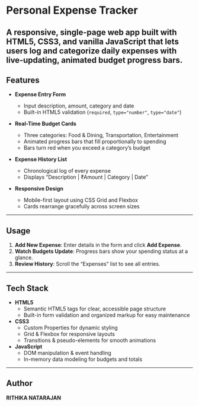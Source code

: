 # Personal Expense Tracker

A **responsive**, **single-page** web app built with **HTML5**, **CSS3**, and **vanilla JavaScript** that lets users log and categorize daily expenses with live‐updating, animated budget progress bars.
---


## Features

- **Expense Entry Form**  
  - Input description, amount, category and date  
  - Built-in HTML5 validation (`required`, `type="number"`, `type="date"`)

- **Real-Time Budget Cards**  
  - Three categories: Food & Dining, Transportation, Entertainment  
  - Animated progress bars that fill proportionally to spending  
  - Bars turn red when you exceed a category’s budget  

- **Expense History List**  
  - Chronological log of every expense  
  - Displays “Description | ₹Amount | Category | Date”  

- **Responsive Design**  
  - Mobile-first layout using CSS Grid and Flexbox  
  - Cards rearrange gracefully across screen sizes  

---


## Usage

1. **Add New Expense**: Enter details in the form and click **Add Expense**.  
2. **Watch Budgets Update**: Progress bars show your spending status at a glance.  
3. **Review History**: Scroll the “Expenses” list to see all entries.


---

## Tech Stack

- **HTML5** 
  - Semantic HTML5 tags for clear, accessible page structure
  - Built-in form validation and organized markup for easy maintenance
- **CSS3**  
  - Custom Properties for dynamic styling  
  - Grid & Flexbox for responsive layouts  
  - Transitions & pseudo-elements for smooth animations  
- **JavaScript**  
  - DOM manipulation & event handling  
  - In-memory data modeling for budgets and totals  

---


## Author

**RITHIKA NATARAJAN**  




